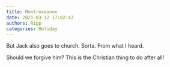 ```yaml
---
title: Montroseanon
date: 2021-03-12 17:02:47
authors: Ripp
categories: Holiday
---
```


 But Jack also goes to church.
Sorta. From what I heard.

Should we forgive him?
This is the Christian thing to do after all!
